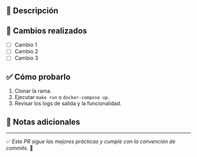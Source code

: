 ## 📝 Descripción
<!-- Explica brevemente qué cambios introduce este PR y por qué son necesarios. -->

## 📌 Cambios realizados
- [ ] Cambio 1
- [ ] Cambio 2
- [ ] Cambio 3

## ✅ Cómo probarlo
1. Clonar la rama.
2. Ejecutar `make run` o `docker-compose up`.
3. Revisar los logs de salida y la funcionalidad.

## 🚀 Notas adicionales
<!-- Agrega cualquier información adicional que pueda ser útil para el equipo. -->

---
✅ _Este PR sigue las mejores prácticas y cumple con la convención de commits._ 🙌
